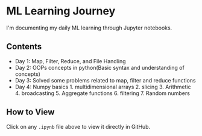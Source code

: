 # ML Learning Journey

I'm documenting my daily ML learning through Jupyter notebooks.

## Contents
- Day 1: Map, Filter, Reduce, and File Handling
- Day 2: OOPs concepts in python(Basic syntax and understanding of concepts)
- Day 3: Solved some problems related to map, filter and reduce functions
- Day 4: Numpy basics
        1. multidimensional arrays 
        2. slicing 
        3. Arithmetic 
        4. broadcasting 
        5. Aggregate functions 
        6. filtering 
        7. Random numbers

## How to View
Click on any `.ipynb` file above to view it directly in GitHub.
